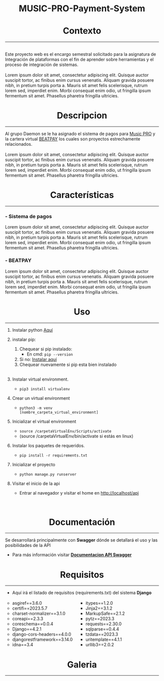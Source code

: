 <h1 align="center"> MUSIC-PRO-Payment-System</h1>

<h1 align="center"> Contexto</h1>
<hr>
<br>
Este proyecto web es el encargo semestral solicitado para la asignatura de Integración de plataformas con el fin de aprender sobre herramientas y el proceso de integración de sistemas.<br><br>
Lorem ipsum dolor sit amet, consectetur adipiscing elit. Quisque auctor suscipit tortor, ac finibus enim cursus venenatis. Aliquam gravida posuere nibh, in pretium turpis porta a. Mauris sit amet felis scelerisque, rutrum lorem sed, imperdiet enim. Morbi consequat enim odio, ut fringilla ipsum fermentum sit amet. Phasellus pharetra fringilla ultricies.

<h1 align="center"> Descripcion </h1>
<hr>

Al grupo Daemon se le ha asignado el sistema de pagos para [Music PRO](https://musicpro.bemtorres.win/) y la cartera virtual [BEATPAY](https://musicpro.bemtorres.win/tarjeta) los cuales son proyectos estrechamente relacionados. <br><br>
Lorem ipsum dolor sit amet, consectetur adipiscing elit. Quisque auctor suscipit tortor, ac finibus enim cursus venenatis. Aliquam gravida posuere nibh, in pretium turpis porta a. Mauris sit amet felis scelerisque, rutrum lorem sed, imperdiet enim. Morbi consequat enim odio, ut fringilla ipsum fermentum sit amet. Phasellus pharetra fringilla ultricies.

<h1 align="center"> Características </h1>
<hr>

### - Sistema de pagos
 Lorem ipsum dolor sit amet, consectetur adipiscing elit. Quisque auctor suscipit tortor, ac finibus enim cursus venenatis. Aliquam gravida posuere nibh, in pretium turpis porta a. Mauris sit amet felis scelerisque, rutrum lorem sed, imperdiet enim. Morbi consequat enim odio, ut fringilla ipsum fermentum sit amet. Phasellus pharetra fringilla ultricies.

### - BEATPAY
 Lorem ipsum dolor sit amet, consectetur adipiscing elit. Quisque auctor suscipit tortor, ac finibus enim cursus venenatis. Aliquam gravida posuere nibh, in pretium turpis porta a. Mauris sit amet felis scelerisque, rutrum lorem sed, imperdiet enim. Morbi consequat enim odio, ut fringilla ipsum fermentum sit amet. Phasellus pharetra fringilla ultricies.

<h1 align="center"> Uso </h1><hr>

1. Instalar python [Aquí](https://www.python.org/downloads/)
2. instalar pip:
	1. Chequear si pip instalado:
		- En cmd: <code>pip --version</code>
	2. Si no: [Instalar aquí](https://pip.pypa.io/en/stable/cli/pip_install/)
	3. Chequear nuevamente si pip esta bien instalado
	<br>
3. Instalar virtual environment.
    - <code>pip3 install virtualenv</code>

4. Crear un virtual environment
    - <code>python3 -m venv [nombre_carpeta_virtual_environment]</code>
5. Inicializar el virtual environment
    - <code>source /carpetaVirtualEnv/Scripts/activate</code>
    - (source /carpetaVirtualEnv/bin/activate si estás en linux)
6. Instalar los paquetes de requeridos.
    - <code>pip install -r requirements.txt</code>
7. Inicializar el proyecto
    - <code>python manage.py runserver</code>
8. Visitar el inicio de la api
    - Entrar al navegador y visitar el home en [http://localhost/api](http://localhost/api)
<br>
<h1 align="center"> Documentación </h1><hr>

Se desarrollará principalmente con **Swagger** dónde se detallará el uso y las posibilidades de la API<br>
- Para más información visitar [**Documentacion API Swagger**](https://www.youtube.com/watch?v=dQw4w9WgXcQ)

<h1 align="center"> Requisitos </h1><hr>

- Aquí irá el listado de requisitos (requirements.txt) del sistema **Django**
<br><br>
  <style>
    .container {
      display: flex;
    }

    .list {
      flex: 1;
      padding: 0;
      margin: 0;
    }

    .list-left {
      text-align: left;
    }

    .list-right {
      text-align: left;
    }
  </style>
  <div class="container">
    <ul class="list list-left">
        <li>asgiref==3.6.0</li> 
        <li>certifi==2023.5.7</li> 
        <li>charset-normalizer==3.1.0</li> 
        <li>coreapi==2.3.3</li> 
        <li>coreschema==0.0.4</li> 
        <li>Django==4.2.1</li> 
        <li>django-cors-headers==4.0.0</li> 
        <li>djangorestframework==3.14.0</li> 
        <li>idna==3.4</li> 
    </ul>
    <ul class="list list-right">
    <ul class="list list-left">
        <li>itypes==1.2.0</li> 
        <li>Jinja2==3.1.2</li> 
        <li>MarkupSafe==2.1.2</li> 
        <li>pytz==2023.3</li> 
        <li>requests==2.30.0</li> 
        <li>sqlparse==0.4.4</li> 
        <li>tzdata==2023.3</li> 
        <li>uritemplate==4.1.1</li> 
        <li>urllib3==2.0.2</li> 
    </ul>
  </div>

<h1 align="center"> Galeria </h1><hr><br>



